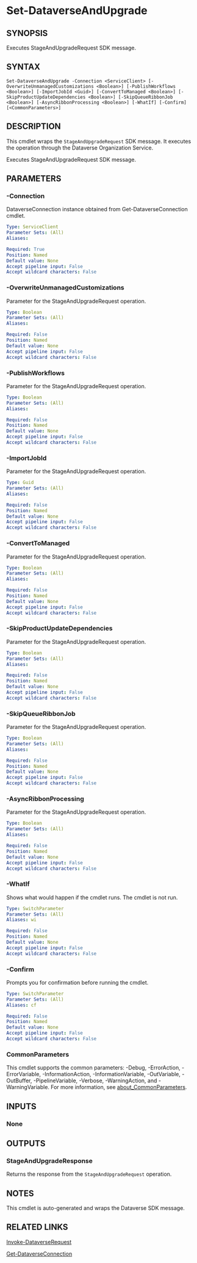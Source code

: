 # Set-DataverseAndUpgrade

## SYNOPSIS
Executes StageAndUpgradeRequest SDK message.

## SYNTAX

```
Set-DataverseAndUpgrade -Connection <ServiceClient> [-OverwriteUnmanagedCustomizations <Boolean>] [-PublishWorkflows <Boolean>] [-ImportJobId <Guid>] [-ConvertToManaged <Boolean>] [-SkipProductUpdateDependencies <Boolean>] [-SkipQueueRibbonJob <Boolean>] [-AsyncRibbonProcessing <Boolean>] [-WhatIf] [-Confirm] [<CommonParameters>]
```

## DESCRIPTION

This cmdlet wraps the `StageAndUpgradeRequest` SDK message. It executes the operation through the Dataverse Organization Service.

Executes StageAndUpgradeRequest SDK message.

## PARAMETERS

### -Connection
DataverseConnection instance obtained from Get-DataverseConnection cmdlet.

```yaml
Type: ServiceClient
Parameter Sets: (All)
Aliases:

Required: True
Position: Named
Default value: None
Accept pipeline input: False
Accept wildcard characters: False
```
### -OverwriteUnmanagedCustomizations
Parameter for the StageAndUpgradeRequest operation.

```yaml
Type: Boolean
Parameter Sets: (All)
Aliases:

Required: False
Position: Named
Default value: None
Accept pipeline input: False
Accept wildcard characters: False
```
### -PublishWorkflows
Parameter for the StageAndUpgradeRequest operation.

```yaml
Type: Boolean
Parameter Sets: (All)
Aliases:

Required: False
Position: Named
Default value: None
Accept pipeline input: False
Accept wildcard characters: False
```
### -ImportJobId
Parameter for the StageAndUpgradeRequest operation.

```yaml
Type: Guid
Parameter Sets: (All)
Aliases:

Required: False
Position: Named
Default value: None
Accept pipeline input: False
Accept wildcard characters: False
```
### -ConvertToManaged
Parameter for the StageAndUpgradeRequest operation.

```yaml
Type: Boolean
Parameter Sets: (All)
Aliases:

Required: False
Position: Named
Default value: None
Accept pipeline input: False
Accept wildcard characters: False
```
### -SkipProductUpdateDependencies
Parameter for the StageAndUpgradeRequest operation.

```yaml
Type: Boolean
Parameter Sets: (All)
Aliases:

Required: False
Position: Named
Default value: None
Accept pipeline input: False
Accept wildcard characters: False
```
### -SkipQueueRibbonJob
Parameter for the StageAndUpgradeRequest operation.

```yaml
Type: Boolean
Parameter Sets: (All)
Aliases:

Required: False
Position: Named
Default value: None
Accept pipeline input: False
Accept wildcard characters: False
```
### -AsyncRibbonProcessing
Parameter for the StageAndUpgradeRequest operation.

```yaml
Type: Boolean
Parameter Sets: (All)
Aliases:

Required: False
Position: Named
Default value: None
Accept pipeline input: False
Accept wildcard characters: False
```
### -WhatIf
Shows what would happen if the cmdlet runs. The cmdlet is not run.

```yaml
Type: SwitchParameter
Parameter Sets: (All)
Aliases: wi

Required: False
Position: Named
Default value: None
Accept pipeline input: False
Accept wildcard characters: False
```

### -Confirm
Prompts you for confirmation before running the cmdlet.

```yaml
Type: SwitchParameter
Parameter Sets: (All)
Aliases: cf

Required: False
Position: Named
Default value: None
Accept pipeline input: False
Accept wildcard characters: False
```
### CommonParameters
This cmdlet supports the common parameters: -Debug, -ErrorAction, -ErrorVariable, -InformationAction, -InformationVariable, -OutVariable, -OutBuffer, -PipelineVariable, -Verbose, -WarningAction, and -WarningVariable. For more information, see [about_CommonParameters](http://go.microsoft.com/fwlink/?LinkID=113216).

## INPUTS

### None

## OUTPUTS

### StageAndUpgradeResponse

Returns the response from the `StageAndUpgradeRequest` operation.

## NOTES

This cmdlet is auto-generated and wraps the Dataverse SDK message.

## RELATED LINKS

[Invoke-DataverseRequest](Invoke-DataverseRequest.md)

[Get-DataverseConnection](Get-DataverseConnection.md)
